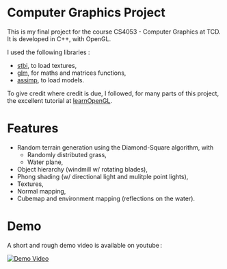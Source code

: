# Computer Graphics Project
This is my final project for the course CS4053 - Computer Graphics at TCD.
It is developed in C++, with OpenGL. 

I used the following libraries :
- [stbi](https://github.com/nothings/stb), to load textures,
- [glm](https://glm.g-truc.net), for maths and matrices functions,
- [assimp](https://github.com/assimp/assimp), to load models.

To give credit where credit is due, I followed, for many parts of this project, the excellent tutorial at [learnOpenGL](http://learnopengl.com/).

# Features
- Random terrain generation using the Diamond-Square algorithm, with
    - Randomly distributed grass, 
    - Water plane,
- Object hierarchy (windmill w/ rotating blades),
- Phong shading (w/ directional light and mulitple point lights),
- Textures,
- Normal mapping,
- Cubemap and environment mapping (reflections on the water).

# Demo
A short and rough demo video is available on youtube :

[![Demo Video](https://img.youtube.com/vi/znXnkAyhtmo/0.jpg)](https://www.youtube.com/watch?v=znXnkAyhtmo)
